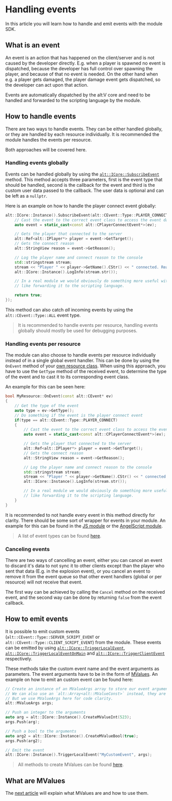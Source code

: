 # Handling events

In this article you will learn how to handle and emit events with the module SDK.

## What is an event

An event is an action that has happened on the client/server and is not caused by the developer directly.
E.g. when a player is spawned no event is dispatched, because the developer has full control over spawning the player, and because of that
no event is needed. On the other hand when e.g. a player gets damaged, the player damage event gets dispatched, so the developer can act
upon that action.

Events are automatically dispatched by the alt:V core and need to be handled and forwarded to the scripting language by the module.

## How to handle events

There are two ways to handle events. They can be either handled globally, or they are handled by each resource individually.
It is recommended the module handles the events per resource.

Both approaches will be covered here.

### Handling events globally

Events can be handled globally by using the [`alt::ICore::SubscribeEvent`](https://github.com/altmp/cpp-sdk/blob/master/ICore.h#L85) method.
This method accepts three parameters, first is the event type that should be handled, second is the callback for the event
and third is the custom user data passed to the callback. The user data is optional and can be left as a `nullptr`.

Here is an example on how to handle the player connect event globally:
```c++
alt::ICore::Instance().SubscribeEvent(alt::CEvent::Type::PLAYER_CONNECT, [](const alt::CEvent* ev, void* userData) {
    // Cast the event to the correct event class to access the event data
    auto event = static_cast<const alt::CPlayerConnectEvent*>(ev);

    // Gets the player that connected to the server
    alt::Ref<alt::IPlayer*> player = event->GetTarget();
    // Gets the connect reason
    alt::StringView reason = event->GetReason();

    // Log the player name and connect reason to the console
    std::stringstream stream;
    stream << "Player " << player->GetName().CStr() << " connected. Reason: " << reason.CStr();
    alt::ICore::Instance().LogInfo(stream.str());

    // In a real module we would obviously do something more useful with the data from this event,
    // like forwarding it to the scripting language.

    return true;
});
```

This method can also catch *all* incoming events by using the `alt::CEvent::Type::ALL` event type.

> It is recommended to handle events per resource, handling events globally should mostly be used for debugging purposes.

### Handling events per resource

The module can also choose to handle events per resource individually instead of in a single global event handler.
This can be done by using the `OnEvent` method of your [own resource class](creating-resource.md).
When using this approach, you have to use the `GetType` method of the received event, to determine the type of the event
and to cast it to its corresponding event class.

An example for this can be seen here:
```c++
bool MyResource::OnEvent(const alt::CEvent* ev)
{
    // Get the type of the event
    auto type = ev->GetType();
    // Do something if the event is the player connect event
    if(type == alt::CEvent::Type::PLAYER_CONNECT)
    {
        // Cast the event to the correct event class to access the event data
        auto event = static_cast<const alt::CPlayerConnectEvent*>(ev);

        // Gets the player that connected to the server
        alt::Ref<alt::IPlayer*> player = event->GetTarget();
        // Gets the connect reason
        alt::StringView reason = event->GetReason();

        // Log the player name and connect reason to the console
        std::stringstream stream;
        stream << "Player " << player->GetName().CStr() << " connected. Reason: " << reason.CStr();
        alt::ICore::Instance().LogInfo(stream.str());

        // In a real module we would obviously do something more useful with the data from this event,
        // like forwarding it to the scripting language.
    }
}
```

It is recommended to not handle every event in this method directly for clarity.
There should be some sort of wrapper for events in your module.
An example for this can be found in the [JS module](https://github.com/altmp/altv-js-module/blob/10c39827fea32d6092d69364b3d6ec3b46540ba2/shared/V8Helpers.h#L108) 
or the [AngelScript module](https://github.com/LeonMrBonnie/altv-angelscript-module/blob/dev/src/helpers/events.h).

> A list of event types can be found [here](https://github.com/altmp/cpp-sdk/blob/master/events/CEvent.h#L10).

### Canceling events

There are two ways of cancelling an event, either you can cancel an event to discard it's data to not sync it to other clients except than the player
who sent that data (E.g. in the explosion event), or you cancel an event to remove it from the event queue so that other event handlers (global or per resource)
will not receive that event.

The first way can be achieved by calling the `Cancel` method on the received event, and the second way can be done by returning `false` from the event callback.

## How to emit events

It is possible to emit custom events (`alt::CEvent::Type::SERVER_SCRIPT_EVENT` or `alt::CEvent::Type::CLIENT_SCRIPT_EVENT`) from the module.
These events can be emitted by using 
[`alt::ICore::TriggerLocalEvent`](https://github.com/altmp/cpp-sdk/blob/14d63e7b7bf1135c43664144aed07a061eac26ca/ICore.h#L106s),
[`alt::ICore::TriggerLocalEventOnMain`](https://github.com/altmp/cpp-sdk/blob/14d63e7b7bf1135c43664144aed07a061eac26ca/ICore.h#L107) and 
[`alt::ICore::TriggerClientEvent`](https://github.com/altmp/cpp-sdk/blob/14d63e7b7bf1135c43664144aed07a061eac26ca/ICore.h#L297) respectively.

These methods take the custom event name and the event arguments as parameters. The event arguments have to be in the form
of [MValues](#what-are-mvalues).
An example on how to emit an custom event can be found here:
```c++
// Create an instance of an MValueArgs array to store our event arguments.
// We can also use an `alt::Array<alt::MValueConst>` instead, they are the same.
// But we use MValueArgs here for code clarity.
alt::MValueArgs args;

// Push an integer to the arguments
auto arg = alt::ICore::Instance().CreateMValueInt(523);
args.Push(arg);

// Push a bool to the arguments
auto arg2 = alt::ICore::Instance().CreateMValueBool(true);
args.Push(arg2);

// Emit the event
alt::ICore::Instance().TriggerLocalEvent("MyCustomEvent", args);
```

> All methods to create MValues can be found [here](https://github.com/altmp/cpp-sdk/blob/14d63e7b7bf1135c43664144aed07a061eac26ca/ICore.h#L68-L84).

## What are MValues

The [next article](mvalues.md) will explain what MValues are and how to use them.
